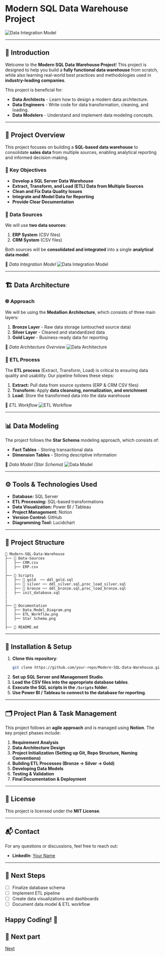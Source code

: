 # Modern SQL Data Warehouse Project

![Data Integration Model](https://github.com/Gkkumar2/SQL-DW-Project/blob/main/Docs/datawarehouse.jpeg)

---

## 🚀 Introduction
Welcome to the **Modern SQL Data Warehouse Project**! This project is designed to help you build a **fully functional data warehouse** from scratch, while also learning real-world best practices and methodologies used in **industry-leading companies**.

This project is beneficial for:
- **Data Architects** - Learn how to design a modern data architecture.
- **Data Engineers** - Write code for data transformation, cleaning, and loading.
- **Data Modelers** - Understand and implement data modeling concepts.

---

## 📌 Project Overview
This project focuses on building a **SQL-based data warehouse** to consolidate **sales data** from multiple sources, enabling analytical reporting and informed decision-making.

### 🎯 Key Objectives
- **Develop a SQL Server Data Warehouse**
- **Extract, Transform, and Load (ETL) Data from Multiple Sources**
- **Clean and Fix Data Quality Issues**
- **Integrate and Model Data for Reporting**
- **Provide Clear Documentation**

### 📂 Data Sources
We will use **two data sources**:
1. **ERP System** (CSV files)
2. **CRM System** (CSV files)

Both sources will be **consolidated and integrated** into a single **analytical data model**.

📌 *Data Integration Model*
![Data Integration Model](https://github.com/Gkkumar2/SQL-DW-Project/blob/main/Docs/Intergration%20model%20(1).jpeg)

---

## 🏗️ Data Architecture

### 🌐 Approach
We will be using the **Medallion Architecture**, which consists of three main layers:
1. **Bronze Layer** - Raw data storage (untouched source data)
2. **Silver Layer** - Cleaned and standardized data
3. **Gold Layer** - Business-ready data for reporting

📌 *Data Architecture Overview*
![Data Architecture](https://github.com/Gkkumar2/SQL-DW-Project/blob/main/Docs/Data%20architect.jpeg)


### 🔧 ETL Process
The **ETL process** (Extract, Transform, Load) is critical to ensuring data quality and usability. Our pipeline follows these steps:
1. **Extract:** Pull data from source systems (ERP & CRM CSV files)
2. **Transform:** Apply **data cleansing, normalization, and enrichment**
3. **Load:** Store the transformed data into the data warehouse

📌 *ETL Workflow*
![ETL Workflow](https://github.com/Gkkumar2/SQL-DW-Project/blob/main/Docs/data%20flow.jpeg)

---

## 📊 Data Modeling
The project follows the **Star Schema** modeling approach, which consists of:
- **Fact Tables** - Storing transactional data
- **Dimension Tables** - Storing descriptive information

📌 *Data Model (Star Schema)*
![Data Model](https://github.com/Gkkumar2/SQL-DW-Project/blob/main/Docs/star%20schema.jpeg)

---

## ⚙️ Tools & Technologies Used
- **Database:** SQL Server
- **ETL Processing:** SQL-based transformations
- **Data Visualization:** Power BI / Tableau
- **Project Management:** Notion
- **Version Control:** GitHub
- **Diagramming Tool:** Lucidchart

---

## 📁 Project Structure
```
📂 Modern-SQL-Data-Warehouse
├── 📂 Data-Sources
│   ├── CRM.csv
│   ├── ERP.csv
│
├── 📂 Scripts
│   ├── 📂 gold  ── ddl_gold.sql
│   ├── 📂 silver ── ddl_silver.sql,proc_load_silver.sql
│   ├── 📂 bronze ── ddl_bronze.sql,proc_load_bronze.sql
|   ├── init_database.sql
│
|
├── 📂 Documentation
│   ├── Data_Model_Diagram.png
│   ├── ETL_Workflow.png
│   ├── Star Schema.png
│
├── 📜 README.md
```

---

## 📖 Installation & Setup
1. **Clone this repository**:
   ```bash
   git clone https://github.com/your-repo/Modern-SQL-Data-Warehouse.git
   ```
2. **Set up SQL Server and Management Studio**.
3. **Load the CSV files into the appropriate database tables**.
4. **Execute the SQL scripts in the `/Scripts` folder**.
5. **Use Power BI / Tableau to connect to the database for reporting**.

---

## 🗂️ Project Plan & Task Management
This project follows an **agile approach** and is managed using **Notion**. The key project phases include:
1. **Requirement Analysis**
2. **Data Architecture Design**
3. **Project Initialization (Setting up Git, Repo Structure, Naming Conventions)**
4. **Building ETL Processes (Bronze → Silver → Gold)**
5. **Developing Data Models**
6. **Testing & Validation**
7. **Final Documentation & Deployment**

---


## 📜 License
This project is licensed under the **MIT License**.

---

## 📬 Contact
For any questions or discussions, feel free to reach out:
- **LinkedIn**: [Your Name](https://linkedin.com/in/yourprofile)

---

## 🎯 Next Steps
- [ ] Finalize database schema
- [ ] Implement ETL pipeline
- [ ] Create data visualizations and dashboards
- [ ] Document data model & ETL workflow

Happy Coding! 🚀
---
## 🎯 Next part
[Next](https://linkedin.com/in/yourprofile)
